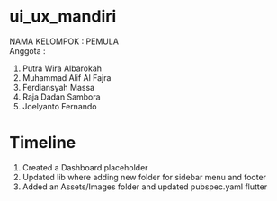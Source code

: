 # ui_ux_mandiri

NAMA KELOMPOK : PEMULA <br>
Anggota :
1. Putra Wira Albarokah
2. Muhammad Alif Al Fajra
3. Ferdiansyah Massa
4. Raja Dadan Sambora
5. Joelyanto Fernando

# Timeline
1. Created a Dashboard placeholder
2. Updated lib where adding new folder for sidebar menu and footer
3. Added an Assets/Images folder and updated pubspec.yaml flutter
